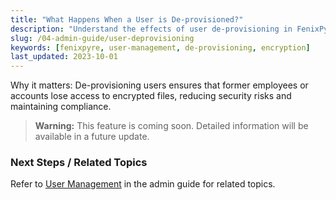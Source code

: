 ```yaml
---
title: "What Happens When a User is De-provisioned?"
description: "Understand the effects of user de-provisioning in FenixPyre for maintaining secure access controls (under 160 characters)."
slug: /04-admin-guide/user-deprovisioning
keywords: [fenixpyre, user-management, de-provisioning, encryption]
last_updated: 2023-10-01
---
```


Why it matters: De-provisioning users ensures that former employees or accounts lose access to encrypted files, reducing security risks and maintaining compliance.

> **Warning:** This feature is coming soon. Detailed information will be available in a future update.

### Next Steps / Related Topics
Refer to [User Management](https://fenixpyre.com/docs/user-management) in the admin guide for related topics.
